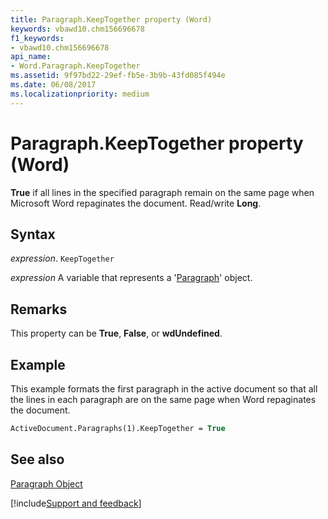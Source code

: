 ```yaml
---
title: Paragraph.KeepTogether property (Word)
keywords: vbawd10.chm156696678
f1_keywords:
- vbawd10.chm156696678
api_name:
- Word.Paragraph.KeepTogether
ms.assetid: 9f97bd22-29ef-fb5e-3b9b-43fd085f494e
ms.date: 06/08/2017
ms.localizationpriority: medium
---
```



# Paragraph.KeepTogether property (Word)

 **True** if all lines in the specified paragraph remain on the same page when Microsoft Word repaginates the document. Read/write **Long**.


## Syntax

_expression_. `KeepTogether`

_expression_ A variable that represents a '[Paragraph](Word.Paragraph.md)' object.


## Remarks

This property can be **True**, **False**, or **wdUndefined**.


## Example

This example formats the first paragraph in the active document so that all the lines in each paragraph are on the same page when Word repaginates the document.


```vb
ActiveDocument.Paragraphs(1).KeepTogether = True
```


## See also


[Paragraph Object](Word.Paragraph.md)

[!include[Support and feedback](~/includes/feedback-boilerplate.md)]
